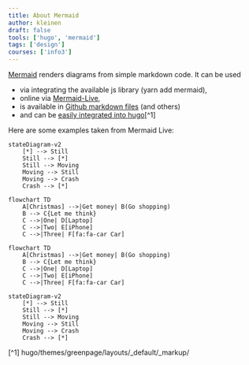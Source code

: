 ```yaml
---
title: About Mermaid
author: kleinen
draft: false
tools: ['hugo', 'mermaid']
tags: ['design']
courses: ['info3']
---
```

[Mermaid](https://mermaid.js.org/) renders diagrams from simple markdown code. It can be used
- via integrating the available js library (yarn add mermaid),
- online via [Mermaid-Live](https://mermaid.live/),
- is available in [Github markdown files](https://docs.github.com/en/get-started/writing-on-github/working-with-advanced-formatting/creating-diagrams) (and others)
- and can be [easily integrated into hugo](https://gohugo.io/content-management/diagrams/#mermaid-diagrams)[^1]

Here are some examples taken from Mermaid Live:



```mermaid
stateDiagram-v2
    [*] --> Still
    Still --> [*]
    Still --> Moving
    Moving --> Still
    Moving --> Crash
    Crash --> [*]
```

    flowchart TD
        A[Christmas] -->|Get money| B(Go shopping)
        B --> C{Let me think}
        C -->|One| D[Laptop]
        C -->|Two| E[iPhone]
        C -->|Three| F[fa:fa-car Car]

```mermaid
flowchart TD
    A[Christmas] -->|Get money| B(Go shopping)
    B --> C{Let me think}
    C -->|One| D[Laptop]
    C -->|Two| E[iPhone]
    C -->|Three| F[fa:fa-car Car]
```

```mermaid
stateDiagram-v2
    [*] --> Still
    Still --> [*]
    Still --> Moving
    Moving --> Still
    Moving --> Crash
    Crash --> [*]
  ```
[^1] hugo/themes/greenpage/layouts/_default/_markup/